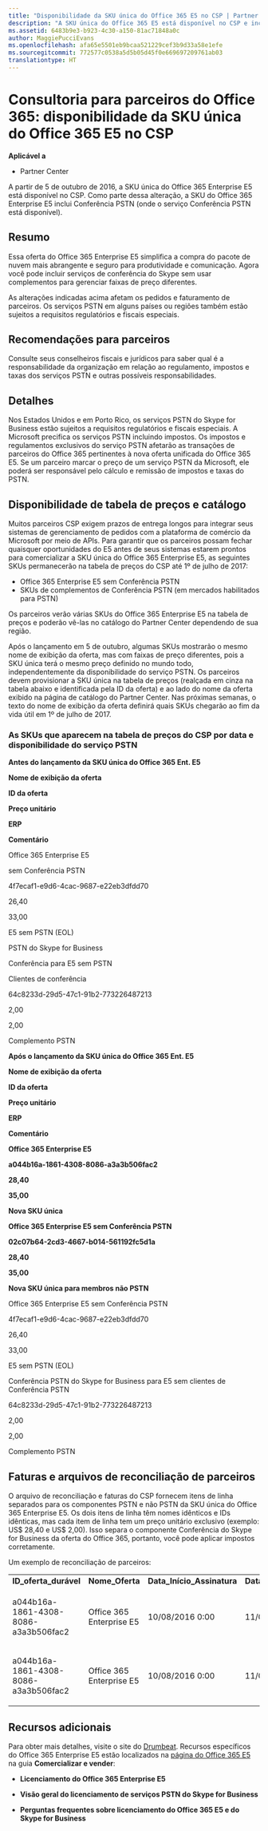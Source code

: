 ```yaml
---
title: "Disponibilidade da SKU única do Office 365 E5 no CSP | Partner Center"
description: "A SKU única do Office 365 E5 está disponível no CSP e inclui Conferência PSTN."
ms.assetid: 6483b9e3-b923-4c30-a150-81ac71848a0c
author: MaggiePucciEvans
ms.openlocfilehash: afa65e5501eb9bcaa521229cef3b9d33a58e1efe
ms.sourcegitcommit: 772577c0538a5d5b05d45f0e669697209761ab03
translationtype: HT
---
```

# <a name="office-365-partner-advisory-office-365-e5-single-sku-availability-in-csp"></a>Consultoria para parceiros do Office 365: disponibilidade da SKU única do Office 365 E5 no CSP

**Aplicável a**

-  Partner Center

A partir de 5 de outubro de 2016, a SKU única do Office 365 Enterprise E5 está disponível no CSP. Como parte dessa alteração, a SKU do Office 365 Enterprise E5 inclui Conferência PSTN (onde o serviço Conferência PSTN está disponível).

## <a name="summary"></a>Resumo


Essa oferta do Office 365 Enterprise E5 simplifica a compra do pacote de nuvem mais abrangente e seguro para produtividade e comunicação. Agora você pode incluir serviços de conferência do Skype sem usar complementos para gerenciar faixas de preço diferentes.

As alterações indicadas acima afetam os pedidos e faturamento de parceiros. Os serviços PSTN em alguns países ou regiões também estão sujeitos a requisitos regulatórios e fiscais especiais.

## <a name="partner-recommendations"></a>Recomendações para parceiros


Consulte seus conselheiros fiscais e jurídicos para saber qual é a responsabilidade da organização em relação ao regulamento, impostos e taxas dos serviços PSTN e outras possíveis responsabilidades.

## <a name="details"></a>Detalhes


Nos Estados Unidos e em Porto Rico, os serviços PSTN do Skype for Business estão sujeitos a requisitos regulatórios e fiscais especiais. A Microsoft precifica os serviços PSTN incluindo impostos. Os impostos e regulamentos exclusivos do serviço PSTN afetarão as transações de parceiros do Office 365 pertinentes à nova oferta unificada do Office 365 E5. Se um parceiro marcar o preço de um serviço PSTN da Microsoft, ele poderá ser responsável pelo cálculo e remissão de impostos e taxas do PSTN.

## <a name="price-list-and-catalog-availability"></a>Disponibilidade de tabela de preços e catálogo


Muitos parceiros CSP exigem prazos de entrega longos para integrar seus sistemas de gerenciamento de pedidos com a plataforma de comércio da Microsoft por meio de APIs. Para garantir que os parceiros possam fechar quaisquer oportunidades do E5 antes de seus sistemas estarem prontos para comercializar a SKU única do Office 365 Enterprise E5, as seguintes SKUs permanecerão na tabela de preços do CSP até 1º de julho de 2017:

-   Office 365 Enterprise E5 sem Conferência PSTN
-   SKUs de complementos de Conferência PSTN (em mercados habilitados para PSTN)

Os parceiros verão várias SKUs do Office 365 Enterprise E5 na tabela de preços e poderão vê-las no catálogo do Partner Center dependendo de sua região.

Após o lançamento em 5 de outubro, algumas SKUs mostrarão o mesmo nome de exibição da oferta, mas com faixas de preço diferentes, pois a SKU única terá o mesmo preço definido no mundo todo, independentemente da disponibilidade do serviço PSTN. Os parceiros devem provisionar a SKU única na tabela de preços (realçada em cinza na tabela abaixo e identificada pela ID da oferta) e ao lado do nome da oferta exibido na página de catálogo do Partner Center. Nas próximas semanas, o texto do nome de exibição da oferta definirá quais SKUs chegarão ao fim da vida útil em 1º de julho de 2017.

### <a name="skus-appearing-on-the-csp-price-list-by-date-and-pstn-availability"></a>As SKUs que aparecem na tabela de preços do CSP por data e disponibilidade do serviço PSTN

**Antes do lançamento da SKU única do Office 365 Ent. E5**

**Nome de exibição da oferta**

**ID da oferta**

**Preço unitário**

**ERP**

**Comentário**

Office 365 Enterprise E5

sem Conferência PSTN

4f7ecaf1-e9d6-4cac-9687-e22eb3dfdd70

26,40

33,00

E5 sem PSTN (EOL)

PSTN do Skype for Business

Conferência para E5 sem PSTN

Clientes de conferência

64c8233d-29d5-47c1-91b2-773226487213

2,00

2,00

Complemento PSTN

 

**Após o lançamento da SKU única do Office 365 Ent. E5**

**Nome de exibição da oferta**

**ID da oferta**

**Preço unitário**

**ERP**

**Comentário**

**Office 365 Enterprise E5**

**a044b16a-1861-4308-8086-a3a3b506fac2**

**28,40**

**35,00**

**Nova SKU única**

**Office 365 Enterprise E5 sem Conferência PSTN**

**02c07b64-2cd3-4667-b014-561192fc5d1a**

**28,40**

**35,00**

**Nova SKU única para membros não PSTN**

Office 365 Enterprise E5 sem Conferência PSTN

4f7ecaf1-e9d6-4cac-9687-e22eb3dfdd70

26,40

33,00

E5 sem PSTN (EOL)

Conferência PSTN do Skype for Business para E5 sem clientes de Conferência PSTN

64c8233d-29d5-47c1-91b2-773226487213

2,00

2,00

Complemento PSTN

 

## <a href="" id="invoices-and-partner-reconciliation-files-"></a>Faturas e arquivos de reconciliação de parceiros


O arquivo de reconciliação e faturas do CSP fornecem itens de linha separados para os componentes PSTN e não PSTN da SKU única do Office 365 Enterprise E5. Os dois itens de linha têm nomes idênticos e IDs idênticas, mas cada item de linha tem um preço unitário exclusivo (exemplo: US$ 28,40 e US$ 2,00). Isso separa o componente Conferência do Skype for Business da oferta do Office 365, portanto, você pode aplicar impostos corretamente.

Um exemplo de reconciliação de parceiros:

<table>
<colgroup>
<col width="12%" />
<col width="12%" />
<col width="12%" />
<col width="12%" />
<col width="12%" />
<col width="12%" />
<col width="12%" />
<col width="12%" />
</colgroup>
<tbody>
<tr class="odd">
<td><strong>ID_oferta_durável</strong></td>
<td><strong>Nome_Oferta</strong></td>
<td><strong>Data_Início_Assinatura</strong></td>
<td><strong>Data_Término_Assinatura</strong></td>
<td><strong>Data_Início_Encargos</strong></td>
<td><strong>Data_Término_Encargos</strong></td>
<td><strong>Tipo_Encargo</strong></td>
<td><strong>Preço_Unitário</strong></td>
</tr>
<tr class="even">
<td><p>a044b16a-1861-4308-8086-a3a3b506fac2</p></td>
<td><p>Office 365 Enterprise E5</p></td>
<td><p>10/08/2016 0:00</p></td>
<td><p>11/08/2016 0:00</p></td>
<td><p>11/08/2016 0:00</p></td>
<td><p>10/09/2016 0:00</p></td>
<td><p>Taxa do ciclo</p></td>
<td><p>28,40</p></td>
</tr>
<tr class="odd">
<td><p>a044b16a-1861-4308-8086-a3a3b506fac2</p></td>
<td><p>Office 365 Enterprise E5</p></td>
<td><p>10/08/2016 0:00</p></td>
<td><p>11/08/2016 0:00</p></td>
<td><p>11/08/2016 0:00</p></td>
<td><p>10/09/2016 0:00</p></td>
<td><p>Taxa do ciclo</p></td>
<td><p>2,00</p></td>
</tr>
</tbody>
</table>

 

## <a name="additional-resources"></a>Recursos adicionais


Para obter mais detalhes, visite o site do [Drumbeat](https://drumbeat.office.com/Pages/home2016.aspx). Recursos específicos do Office 365 Enterprise E5 estão localizados na [página do Office 365 E5](https://drumbeat.office.com/partner/pages/e5.aspx) na guia **Comercializar e vender**:

-   **Licenciamento do Office 365 Enterprise E5**

-   **Visão geral do licenciamento de serviços PSTN do Skype for Business**

-   **Perguntas frequentes sobre licenciamento do Office 365 E5 e do Skype for Business**

 

 




